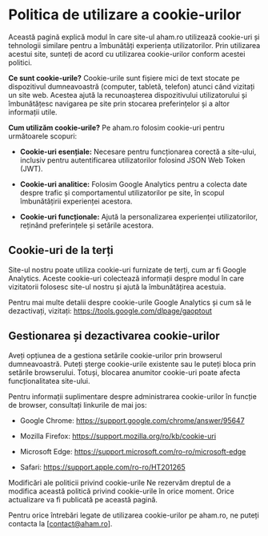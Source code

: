 # Politica de utilizare a cookie-urilor

Această pagină explică modul în care site-ul aham.ro utilizează cookie-uri și tehnologii similare pentru a îmbunătăți experiența utilizatorilor. Prin utilizarea acestui site, sunteți de acord cu utilizarea cookie-urilor conform acestei politici.

**Ce sunt cookie-urile?**
Cookie-urile sunt fișiere mici de text stocate pe dispozitivul dumneavoastră (computer, tabletă, telefon) atunci când vizitați un site web. Acestea ajută la recunoașterea dispozitivului utilizatorului și îmbunătățesc navigarea pe site prin stocarea preferințelor și a altor informații utile.

**Cum utilizăm cookie-urile?**
Pe aham.ro folosim cookie-uri pentru următoarele scopuri:

- **Cookie-uri esențiale:** Necesare pentru funcționarea corectă a site-ului, inclusiv pentru autentificarea utilizatorilor folosind JSON Web Token (JWT).
- **Cookie-uri analitice:** Folosim Google Analytics pentru a colecta date despre trafic și comportamentul utilizatorilor pe site, în scopul îmbunătățirii experienței acestora.

- **Cookie-uri funcționale:** Ajută la personalizarea experienței utilizatorilor, reținând preferințele și setările acestora.


## Cookie-uri de la terți

Site-ul nostru poate utiliza cookie-uri furnizate de terți, cum ar fi Google Analytics. Aceste cookie-uri colectează informații despre modul în care vizitatorii folosesc site-ul nostru și ajută la îmbunătățirea acestuia.

Pentru mai multe detalii despre cookie-urile Google Analytics și cum să le dezactivați, vizitați: https://tools.google.com/dlpage/gaoptout

## Gestionarea și dezactivarea cookie-urilor

Aveți opțiunea de a gestiona setările cookie-urilor prin browserul dumneavoastră. Puteți șterge cookie-urile existente sau le puteți bloca prin setările browserului. Totuși, blocarea anumitor cookie-uri poate afecta funcționalitatea site-ului.

Pentru informații suplimentare despre administrarea cookie-urilor în funcție de browser, consultați linkurile de mai jos:

- Google Chrome: https://support.google.com/chrome/answer/95647

- Mozilla Firefox: https://support.mozilla.org/ro/kb/cookie-uri

- Microsoft Edge: https://support.microsoft.com/ro-ro/microsoft-edge

- Safari: https://support.apple.com/ro-ro/HT201265

Modificări ale politicii privind cookie-urile
Ne rezervăm dreptul de a modifica această politică privind cookie-urile în orice moment. Orice actualizare va fi publicată pe această pagină.

Pentru orice întrebări legate de utilizarea cookie-urilor pe aham.ro, ne puteți contacta la [contact@aham.ro].
